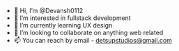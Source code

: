 - 👋 Hi, I’m @Devansh0112
- 👀 I’m interested in fullstack development
- 🌱 I’m currently learning UX design
- 💞️ I’m looking to collaborate on anything web related
- 📫 You can reach by email - detsupstudios@gmail.com

<!---
Devansh0112/Devansh0112 is a ✨ special ✨ repository because its `README.md` (this file) appears on your GitHub profile.
You can click the Preview link to take a look at your changes.
--->
